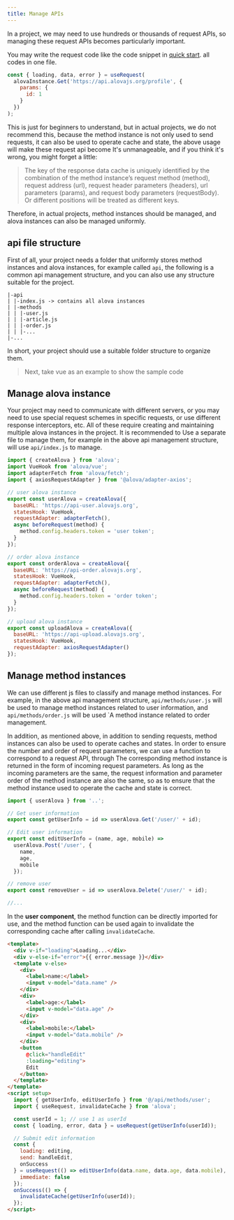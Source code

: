 ```yaml
---
title: Manage APIs
---
```


In a project, we may need to use hundreds or thousands of request APIs, so managing these request APIs becomes particularly important.

You may write the request code like the code snippet in [quick start](/tutorial/getting-started/quick-start). all codes in one file.

```javascript
const { loading, data, error } = useRequest(
  alovaInstance.Get('https://api.alovajs.org/profile', {
    params: {
      id: 1
    }
  })
);
```

This is just for beginners to understand, but in actual projects, we do not recommend this, because the method instance is not only used to send requests, it can also be used to operate cache and state, the above usage will make these request api become It's unmanageable, and if you think it's wrong, you might forget a little:

> The key of the response data cache is uniquely identified by the combination of the method instance’s request method (method), request address (url), request header parameters (headers), url parameters (params), and request body parameters (requestBody). Or different positions will be treated as different keys.

Therefore, in actual projects, method instances should be managed, and alova instances can also be managed uniformly.

## api file structure

First of all, your project needs a folder that uniformly stores method instances and alova instances, for example called `api`, the following is a common api management structure, and you can also use any structure suitable for the project.

```
|-api
| |-index.js -> contains all alova instances
| |-methods
| | |-user.js
| | |-article.js
| | |-order.js
| | |-...
|-...
```

In short, your project should use a suitable folder structure to organize them.

> Next, take vue as an example to show the sample code

## Manage alova instance

Your project may need to communicate with different servers, or you may need to use special request schemes in specific requests, or use different response interceptors, etc. All of these require creating and maintaining multiple alova instances in the project. It is recommended to Use a separate file to manage them, for example in the above api management structure, will use `api/index.js` to manage.

```javascript title=api/index.js
import { createAlova } from 'alova';
import VueHook from 'alova/vue';
import adapterFetch from 'alova/fetch';
import { axiosRequestAdapter } from '@alova/adapter-axios';

// user alova instance
export const userAlova = createAlova({
  baseURL: 'https://api-user.alovajs.org',
  statesHook: VueHook,
  requestAdapter: adapterFetch(),
  async beforeRequest(method) {
    method.config.headers.token = 'user token';
  }
});

// order alova instance
export const orderAlova = createAlova({
  baseURL: 'https://api-order.alovajs.org',
  statesHook: VueHook,
  requestAdapter: adapterFetch(),
  async beforeRequest(method) {
    method.config.headers.token = 'order token';
  }
});

// upload alova instance
export const uploadAlova = createAlova({
  baseURL: 'https://api-upload.alovajs.org',
  statesHook: VueHook,
  requestAdapter: axiosRequestAdapter()
});
```

## Manage method instances

We can use different js files to classify and manage method instances. For example, in the above api management structure, `api/methods/user.js` will be used to manage method instances related to user information, and `api/methods/order.js` will be used `A method instance related to order management.

In addition, as mentioned above, in addition to sending requests, method instances can also be used to operate caches and states. In order to ensure the number and order of request parameters, we can use a function to correspond to a request API, through The corresponding method instance is returned in the form of incoming request parameters. As long as the incoming parameters are the same, the request information and parameter order of the method instance are also the same, so as to ensure that the method instance used to operate the cache and state is correct.

```javascript title=api/methods/user.js
import { userAlova } from '..';

// Get user information
export const getUserInfo = id => userAlova.Get('/user/' + id);

// Edit user information
export const editUserInfo = (name, age, mobile) =>
  userAlova.Post('/user', {
    name,
    age,
    mobile
  });

// remove user
export const removeUser = id => userAlova.Delete('/user/' + id);

//...
```

In the **user component**, the method function can be directly imported for use, and the method function can be used again to invalidate the corresponding cache after calling `invalidateCache`.

```html title=views/user.vue
<template>
  <div v-if="loading">Loading...</div>
  <div v-else-if="error">{{ error.message }}</div>
  <template v-else>
    <div>
      <label>name:</label>
      <input v-model="data.name" />
    </div>
    <div>
      <label>age:</label>
      <input v-model="data.age" />
    </div>
    <div>
      <label>mobile:</label>
      <input v-model="data.mobile" />
    </div>
    <button
      @click="handleEdit"
      :loading="editing">
      Edit
    </button>
  </template>
</template>
<script setup>
  import { getUserInfo, editUserInfo } from '@/api/methods/user';
  import { useRequest, invalidateCache } from 'alova';

  const userId = 1; // use 1 as userId
  const { loading, error, data } = useRequest(getUserInfo(userId));

  // Submit edit information
  const {
    loading: editing,
    send: handleEdit,
    onSuccess
  } = useRequest(() => editUserInfo(data.name, data.age, data.mobile), {
    immediate: false
  });
  onSuccess(() => {
    invalidateCache(getUserInfo(userId));
  });
</script>
```

